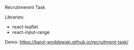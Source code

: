 Recrutimemnt Task

Libraries:
- react-leaflet
- react-input-range

Demo: https://karol-wroblewski.github.io/recruitment-task/
